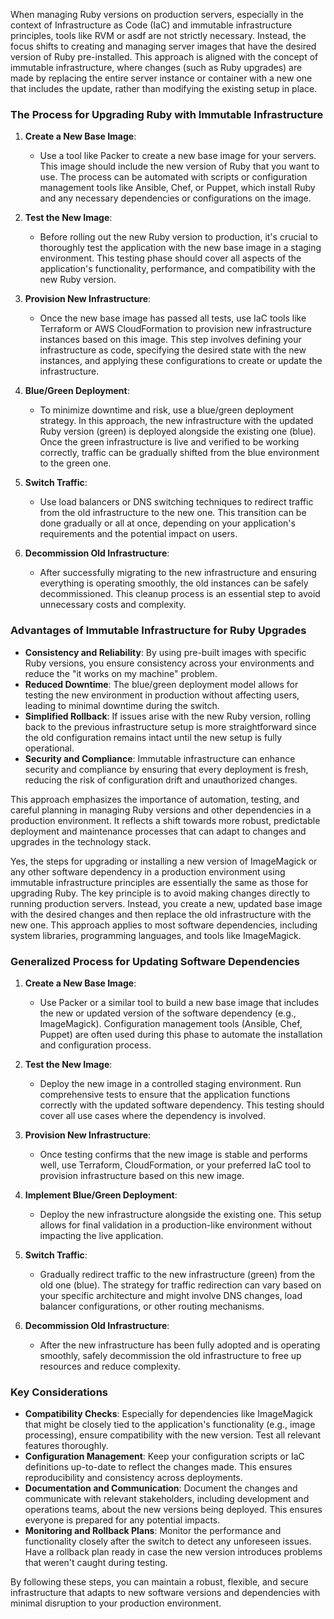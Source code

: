 When managing Ruby versions on production servers, especially in the context of Infrastructure as Code (IaC) and immutable infrastructure principles, tools like RVM or asdf are not strictly necessary. Instead, the focus shifts to creating and managing server images that have the desired version of Ruby pre-installed. This approach is aligned with the concept of immutable infrastructure, where changes (such as Ruby upgrades) are made by replacing the entire server instance or container with a new one that includes the update, rather than modifying the existing setup in place.

### The Process for Upgrading Ruby with Immutable Infrastructure

1. **Create a New Base Image**:
   - Use a tool like Packer to create a new base image for your servers. This image should include the new version of Ruby that you want to use. The process can be automated with scripts or configuration management tools like Ansible, Chef, or Puppet, which install Ruby and any necessary dependencies or configurations on the image.
   
2. **Test the New Image**:
   - Before rolling out the new Ruby version to production, it's crucial to thoroughly test the application with the new base image in a staging environment. This testing phase should cover all aspects of the application's functionality, performance, and compatibility with the new Ruby version.
   
3. **Provision New Infrastructure**:
   - Once the new base image has passed all tests, use IaC tools like Terraform or AWS CloudFormation to provision new infrastructure instances based on this image. This step involves defining your infrastructure as code, specifying the desired state with the new instances, and applying these configurations to create or update the infrastructure.
   
4. **Blue/Green Deployment**:
   - To minimize downtime and risk, use a blue/green deployment strategy. In this approach, the new infrastructure with the updated Ruby version (green) is deployed alongside the existing one (blue). Once the green infrastructure is live and verified to be working correctly, traffic can be gradually shifted from the blue environment to the green one.
   
5. **Switch Traffic**:
   - Use load balancers or DNS switching techniques to redirect traffic from the old infrastructure to the new one. This transition can be done gradually or all at once, depending on your application's requirements and the potential impact on users.
   
6. **Decommission Old Infrastructure**:
   - After successfully migrating to the new infrastructure and ensuring everything is operating smoothly, the old instances can be safely decommissioned. This cleanup process is an essential step to avoid unnecessary costs and complexity.

### Advantages of Immutable Infrastructure for Ruby Upgrades

- **Consistency and Reliability**: By using pre-built images with specific Ruby versions, you ensure consistency across your environments and reduce the "it works on my machine" problem.
- **Reduced Downtime**: The blue/green deployment model allows for testing the new environment in production without affecting users, leading to minimal downtime during the switch.
- **Simplified Rollback**: If issues arise with the new Ruby version, rolling back to the previous infrastructure setup is more straightforward since the old configuration remains intact until the new setup is fully operational.
- **Security and Compliance**: Immutable infrastructure can enhance security and compliance by ensuring that every deployment is fresh, reducing the risk of configuration drift and unauthorized changes.

This approach emphasizes the importance of automation, testing, and careful planning in managing Ruby versions and other dependencies in a production environment. It reflects a shift towards more robust, predictable deployment and maintenance processes that can adapt to changes and upgrades in the technology stack.

Yes, the steps for upgrading or installing a new version of ImageMagick or any other software dependency in a production environment using immutable infrastructure principles are essentially the same as those for upgrading Ruby. The key principle is to avoid making changes directly to running production servers. Instead, you create a new, updated base image with the desired changes and then replace the old infrastructure with the new one. This approach applies to most software dependencies, including system libraries, programming languages, and tools like ImageMagick.

### Generalized Process for Updating Software Dependencies

1. **Create a New Base Image**:
   - Use Packer or a similar tool to build a new base image that includes the new or updated version of the software dependency (e.g., ImageMagick). Configuration management tools (Ansible, Chef, Puppet) are often used during this phase to automate the installation and configuration process.

2. **Test the New Image**:
   - Deploy the new image in a controlled staging environment. Run comprehensive tests to ensure that the application functions correctly with the updated software dependency. This testing should cover all use cases where the dependency is involved.

3. **Provision New Infrastructure**:
   - Once testing confirms that the new image is stable and performs well, use Terraform, CloudFormation, or your preferred IaC tool to provision infrastructure based on this new image.

4. **Implement Blue/Green Deployment**:
   - Deploy the new infrastructure alongside the existing one. This setup allows for final validation in a production-like environment without impacting the live application.

5. **Switch Traffic**:
   - Gradually redirect traffic to the new infrastructure (green) from the old one (blue). The strategy for traffic redirection can vary based on your specific architecture and might involve DNS changes, load balancer configurations, or other routing mechanisms.

6. **Decommission Old Infrastructure**:
   - After the new infrastructure has been fully adopted and is operating smoothly, safely decommission the old infrastructure to free up resources and reduce complexity.

### Key Considerations

- **Compatibility Checks**: Especially for dependencies like ImageMagick that might be closely tied to the application's functionality (e.g., image processing), ensure compatibility with the new version. Test all relevant features thoroughly.
- **Configuration Management**: Keep your configuration scripts or IaC definitions up-to-date to reflect the changes made. This ensures reproducibility and consistency across deployments.
- **Documentation and Communication**: Document the changes and communicate with relevant stakeholders, including development and operations teams, about the new versions being deployed. This ensures everyone is prepared for any potential impacts.
- **Monitoring and Rollback Plans**: Monitor the performance and functionality closely after the switch to detect any unforeseen issues. Have a rollback plan ready in case the new version introduces problems that weren't caught during testing.

By following these steps, you can maintain a robust, flexible, and secure infrastructure that adapts to new software versions and dependencies with minimal disruption to your production environment.
